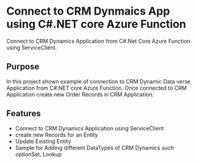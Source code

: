 # Connect to CRM Dynmaics App using C#.NET core Azure Function

Connect to CRM Dynamics Application from C#.Net Core Azure Function using ServiceClient.

## Purpose
In this project shown example of connection to CRM Dynamic Data verse Application from  C#.NET core Azure Function.
Once connected to CRM Application create new Order Records in CRM Application.

## Features

- Connect to CRM Dynamics Application using ServiceClient
- create new Records for an Entity
- Update Existing Entity
- Sample for Adding different DataTypes of CRM Dynamics such optionSet, Lookup
